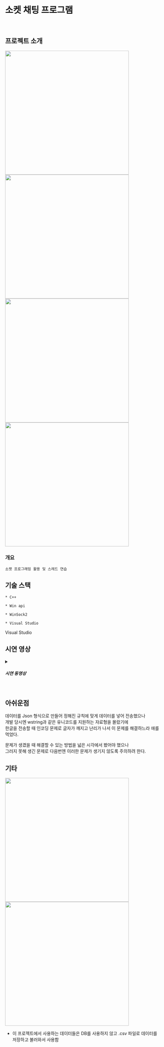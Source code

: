 # 소켓 채팅 프로그램
<br>

## 프로젝트 소개

<div>
<img width="400" src="https://user-images.githubusercontent.com/71202869/246646024-ab7017ab-c923-41a4-b225-750aba67e729.PNG"/>
<img width="400" src="https://user-images.githubusercontent.com/71202869/246646036-31b89a86-6422-48dd-b8fc-e398343203cc.PNG"/>
<img width="400" src="https://user-images.githubusercontent.com/71202869/246646030-ad931dc0-d3e4-4c82-a131-e17dba98db4b.PNG"/>
 <img width="400" src="https://user-images.githubusercontent.com/71202869/246646033-4dfa4f20-0919-4d27-aeb6-1d7b33d20fbb.PNG"/>
</div>

### 개요
```
소켓 프로그래밍 활용 및 스레드 연습
```

## 기술 스택
```
* C++

* Win api

* WinSock2

* Visual Studio
```

Visual Studio
<br/>

## 시연 영상
<details>
  <summary><h5>시연 동영상</h5></summary>
  <video src="https://user-images.githubusercontent.com/71202869/246646453-3f47a083-170e-47b0-b0ca-a97b3ac10c17.mp4"></video>
</details>
<br/>

## 아쉬운점
데이터를 Json 형식으로 만들어 정해진 규칙에 맞게 데이터를 넣어 전송했으나<br/>
개발 당시엔 wstring과 같은 유니코드를 지원하는 자료형을 몰랐기에<br/>
한글을 전송할 때 인코딩 문제로 글자가 깨지고 난리가 나서 이 문제를 해결하느라 애를 먹었다.

문제가 생겼을 때 해결할 수 있는 방법을 넓은 시각에서 봤어야 했으나<br/>
그러지 못해 생긴 문제로 다음번엔 이러한 문제가 생기지 않도록 주의하려 한다.

## 기타
<img width="400" src="https://user-images.githubusercontent.com/71202869/246646420-d6de104b-27aa-42a3-9fc1-60b54797bbac.PNG"/>
<img width="400" src="https://user-images.githubusercontent.com/71202869/246646422-2015aa56-6755-4df6-9094-daf6e1a7d479.PNG"/>
  
<ul>
 <li>
  이 프로젝트에서 사용하는 데이터들은 DB를 사용하지 않고
  .csv 파일로 데이터를 저장하고 불러와서 사용함
 </li>
</ul>
